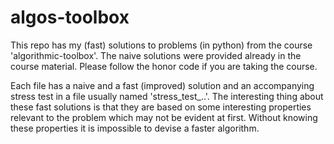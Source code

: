 # algos-toolbox
This repo has my (fast) solutions to problems (in python) from the course 'algorithmic-toolbox'. The naive solutions were provided already in the course material. Please follow the honor code if you are taking the course.

Each file has a naive and a fast (improved) solution and an accompanying stress test in a file usually named 'stress_test_..'. The interesting thing about these fast solutions is that they are based on some interesting properties relevant to the problem which may not be evident at first. Without knowing these properties it is impossible to devise a faster algorithm.
